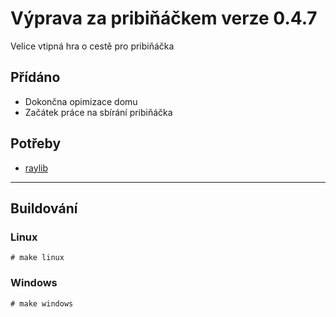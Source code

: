 # Výprava za pribiňáčkem verze 0.4.7
Velice vtipná hra o cestě pro pribiňáčka

## Přídáno
- Dokončna opimizace domu
- Začátek práce na sbírání pribiňáčka

## Potřeby
- [raylib](https://github.com/raysan5/raylib)

-------------
## Buildování
### Linux
`# make linux`

### Windows
`# make windows`
